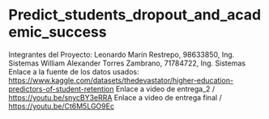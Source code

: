 # Predict_students_dropout_and_academic_success
Integrantes del Proyecto:
Leonardo Marín Restrepo, 98633850, Ing. Sistemas
William Alexander Torres Zambrano, 71784722, Ing. Sistemas
Enlace a la fuente de los datos usados: https://www.kaggle.com/datasets/thedevastator/higher-education-predictors-of-student-retention
Enlace a video de entrega_2 / https://youtu.be/snycBY3eRRA
Enlace a video de entrega final / https://youtu.be/Ct6M5LGO9Ec
